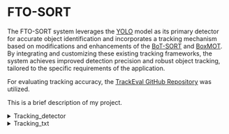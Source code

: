 # FTO-SORT

The FTO-SORT system leverages the [YOLO](https://github.com/ultralytics/ultralytics) model as its primary detector for accurate object identification and incorporates a tracking mechanism based on modifications and enhancements of the [BoT-SORT](https://arxiv.org/pdf/2206.14651) and [BoxMOT](https://github.com/mikel-brostrom/boxmot/tree/master?tab=readme-ov-file). By integrating and customizing these existing tracking frameworks, the system achieves improved detection precision and robust object tracking, tailored to the specific requirements of the application.

For evaluating tracking accuracy, the [TrackEval GitHub Repository](https://github.com/JonathonLuiten/TrackEval) was utilized.

This is a brief description of my project.



<details>
  <summary>Tracking_detector</summary>

  ## Tracking Details

  Here are the details about the tracking part of the project:

  - **Step 1:** Explanation of step 1
  - **Step 2:** Explanation of step 2
  - **Step 3:** Explanation of step 3

  You can provide more detailed information here and even include images, links, or code examples.

</details>

<details>
  <summary>Tracking_txt</summary>

  ## Tracking Details

  Here are the details about the tracking part of the project:

  - **Step 1:** Explanation of step 1
  - **Step 2:** Explanation of step 2
  - **Step 3:** Explanation of step 3

  You can provide more detailed information here and even include images, links, or code examples.

</details>
